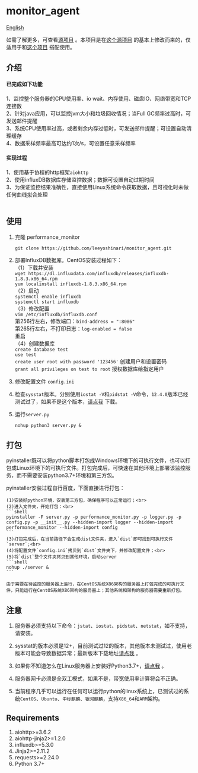 # monitor_agent
[English](https://github.com/leeyoshinari/monitor_agent/blob/main/README.md)

如需了解更多，可查看[源项目](https://github.com/leeyoshinari/performance_monitor) 。本项目是在[这个源项目](https://github.com/leeyoshinari/performance_monitor) 的基本上修改而来的，仅适用于和[这个项目](https://github.com/leeyoshinari/MyPlatform) 搭配使用。

## 介绍
#### 已完成如下功能<br>
1、监控整个服务器的CPU使用率、io wait、内存使用、磁盘IO、网络带宽和TCP连接数<br>
2、针对java应用，可以监控jvm大小和垃圾回收情况；当Full GC频率过高时，可发送邮件提醒<br>
3、系统CPU使用率过高，或者剩余内存过低时，可发送邮件提醒；可设置自动清理缓存<br>
4、数据采样频率最高可达约1次/s，可设置任意采样频率<br>

#### 实现过程
1、使用基于协程的http框架`aiohttp`<br>
2、使用influxDB数据库存储监控数据；数据可设置自动过期时间<br>
3、为保证监控结果准确性，直接使用Linux系统命令获取数据，且可视化时未做任何曲线拟合处理<br>
<br>

## 使用
1. 克隆 performance_monitor
   ```shell
   git clone https://github.com/leeyoshinari/monitor_agent.git
   ```
   
2. 部署InfluxDB数据库。CentOS安装过程如下：<br>
    （1）下载并安装<br>
        `wget https://dl.influxdata.com/influxdb/releases/influxdb-1.8.3.x86_64.rpm` <br>
        `yum localinstall influxdb-1.8.3.x86_64.rpm` <br>
    （2）启动<br>
        `systemctl enable influxdb` <br>
        `systemctl start influxdb` <br>
    （3）修改配置<br>
         `vim /etc/influxdb/influxdb.conf` <br>
         第256行左右，修改端口：`bind-address = ":8086"` <br>
         第265行左右，不打印日志：`log-enabled = false` <br>
         重启 <br>
    （4）创建数据库<br>
        `create database test` <br>
        `use test` <br>
        `create user root with password '123456'` 创建用户和设置密码 <br>
        `grant all privileges on test to root` 授权数据库给指定用户 <br>

3. 修改配置文件 `config.ini`

4. 检查`sysstat`版本。分别使用`iostat -V`和`pidstat -V`命令，`12.4.0`版本已经测试过了，如果不是这个版本，[请点我](http://sebastien.godard.pagesperso-orange.fr/download.html) 下载。

5. 运行`server.py`
   ```shell
   nohup python3 server.py &
   ```
   
## 打包
pyinstaller既可以将python脚本打包成Windows环境下的可执行文件，也可以打包成Linux环境下的可执行文件。打包完成后，可快速在其他环境上部署该监控服务，而不需要安装python3.7+环境和第三方包。<br>

pyinstaller安装过程自行百度，下面直接进行打包：<br>

    (1)安装好python环境，安装第三方包，确保程序可以正常运行；<br>
    (2)进入文件夹，开始打包：<br>
    ```shell
    pyinstaller -F server.py -p performance_monitor.py -p logger.py -p config.py -p __init__.py --hidden-import logger --hidden-import performance_monitor --hidden-import config
    ```
    (3)打包完成后，在当前路径下会生成dist文件夹，进入`dist`即可找到可执行文件`server`;<br>
    (4)将配置文件`config.ini`拷贝到`dist`文件夹下，并修改配置文件；<br>
    (5)将`dist`整个文件夹拷贝到其他环境，启动server
    ```shell
    nohup ./server &
    ```
   `由于需要在待监控的服务器上运行，在CentOS系统X86架构的服务器上打包完成的可执行文件，只能运行在CentOS系统X86架构的服务器上；其他系统和架构的服务器需要重新打包。`<br>

## 注意
1. 服务器必须支持以下命令：`jstat`、`iostat`、`pidstat`、`netstat`，如不支持，请安装。

2. sysstat的版本必须是12+，目前测试过12的版本，其他版本未测试过，使用老版本可能会导致数据异常；最新版本下载地址[请点我](http://sebastien.godard.pagesperso-orange.fr/download.html) 。

3. 如果你不知道怎么在Linux服务器上安装好Python3.7+，[请点我](https://github.com/leeyoshinari/performance_monitor/wiki/Python-3.7.x-%E5%AE%89%E8%A3%85) 。

4. 服务器网卡必须是全双工模式，如果不是，带宽使用率计算将会不正确。

5. 当前程序几乎可以运行在任何可以运行python的linux系统上，已测试过的系统`CentOS`、`Ubuntu`、`中标麒麟`、`银河麒麟`，支持`X86_64`和`ARM`架构。

## Requirements
1. aiohttp>=3.6.2
2. aiohttp-jinja2>=1.2.0
3. influxdb>=5.3.0
4. Jinja2>=2.11.2
5. requests>=2.24.0
6. Python 3.7+
